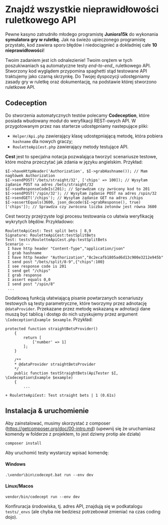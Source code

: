 # Znajdź wszystkie nieprawidłowości ruletkowego API

Pewne kasyno zatrudniło młodego programistę **Juniora15k** do wykonania **symulatora gry w ruletkę**. 
Jak na świeżo upieczonego programistę przystało, kod zawiera sporo błędów i niedociągnieć a dokładniej całe **10 nieprawidłowości**!

Twoim zadaniem jest ich odnalezienie! Twoim orężem w tych poszukiwaniach są automatyczne testy _end-to-end__ ruletkowego API. 
Stworzony kod wyglądem przypomina spaghetti stąd testowane API traktujemy jako czarną skrzynkę. 
Do Twojej dyspozycji udostępniamy zasady gry w ruletkę oraz dokumentację, na podstawie której stworzono ruletkowe API.

## Codeception

Do stworzenia automatycznych testów polecamy **Codeception**, które posiada wbudowany moduł do weryfikacji REST-owych API.
W przygotowanym przez nas starterze udostępniamy nastepujące pliki:
- `Helper/Api.php` zawierający klasę udostępniającą metodę, która pobiera `hashname` dla nowych graczy;
- `RouletteApiCest.php` zawierający metody testujące API.

**Cest** jest to specjalna notacja pozwalająca tworzyć scenariusze testowe, które można przeczytać jak zdania w języku angielskim. Przykład:
```
$I->haveHttpHeader('Authorization', $I->grabHashname()); // Mam nagłówek Authorization
$I->sendPOST('/bets/straight/32', ['chips' => 100]); // Wysyłam żądanie POST na adres /bets/straight/32
$I->seeResponseCodeIs(201); // Sprawdzam czy zwrócony kod to 201
$I->sendPOST('/spin/32'); // Wysyłam żądanie POST na adres /spin/32
$I->sendGET('/chips'); // Wysyłam żądanie GET na adres /chips
$I->assertEquals(3600, json_decode($I->grabResponse(), true)['chips']); // Sprawdza czy zwrócona liczba żetonów jest równa 3600
```
Cest tworzy przejrzyste logi procesu testowania co ułatwia weryfikację wykrytych błędów. Przykładowo:
```
RouletteApiCest: Test split bets | 8,9
Signature: RouletteApiCest:testSplitBets
Test: tests\RouletteApiCest.php:testSplitBets
Scenario --
 I have http header "Content-Type","application/json"
 I grab hashname
 I have http header "Authorization","8c2ecafb1805ad6d13c900e3212e945b"
 I send post "/bets/split/8-9",{"chips":100}
 I see response code is 201
 I send get "/chips"
 I grab response
 I assert equals 0,0
 I send post "/spin/8"
 ...
```

Dodatkową funkcją ułatwiającą pisanie powtarzanych scenariuszy testowych są testy parametryczne, które tworzymy przez adnotację `@dataProvider`.
Przekazane przez metodę wskazaną w adnotacji dane muszą być tablicą i dostęp do nich uzyskujemy przez argument `\Codeception\Example $example`.
Przykład:
```
protected function straightBetsProvider()
    {
        return [
            ['number' => 1]
        ];
    }

    /**
    * @dataProvider straightBetsProvider
    */
    public function testStraightBets(ApiTester $I, \Codeception\Example $example)
    {
        ...
```
```
+ RouletteApiCest: Test straight bets | 1 (0.61s)
```

## Instalacja & uruchomienie

Aby zainstalować, musimy skorzystać z composer (https://getcomposer.org/doc/00-intro.md)
(upewnij się że uruchamiasz komendy w folderze z projektem, to jest dziwny protip ale działa)
```
composer install
```

Aby uruchomić testy wystarczy wpisać komendę:

#### Windows
```
.\vendor\bin\codecept.bat run --env dev
```

#### Linux/Macos 
```
vendor/bin/codecept run --env dev
```
Konfiruracja środowiska, tj. adres API, znajdują się w podkatalogu `tests/_envs` (ale chyba nie bedziesz potrzebował zmieniać na czas coding dojo).
